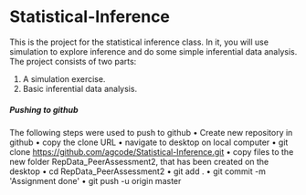 # Statistical-Inference

This is the project for the statistical inference class. In it, you will use simulation to explore inference and do some simple inferential data analysis. The project consists of two parts:

1. A simulation exercise.
2. Basic inferential data analysis.


##### Pushing to github
The following steps were used to push to github
	•	Create new repository in github
	•	copy the clone URL
	•	navigate to desktop on local computer
	•	git clone https://github.com/agcode/Statistical-Inference.git
	•	copy files to the new folder RepData_PeerAssessment2, that has been created on the desktop
	•	cd RepData_PeerAssessment2
	•	git add .
	•	git commit -m 'Assignment done'
	•	git push -u origin master
